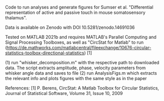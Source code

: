Code to run analyses and generate figures for Sumser et al. "Differential representation of active and passive touch in mouse somatosensory thalamus". 

Data is available on Zenodo with DOI 10.5281/zenodo.14691036

Tested on MATLAB 2021b and requires MATLAB's Parallel Computing and Signal Processing Toolboxes, as well as  "CircStat for Matlab" to run (https://de.mathworks.com/matlabcentral/fileexchange/10676-circular-statistics-toolbox-directional-statistics) [1]

(1) run "whisker_decomposition.m" with the respective path to downloaded data. The script extracts amplitude, phase, velocity parameters from whisker angle data and saves to file
(2) run AnalysisFigs.m which extracts the relevant info and plots figures with the same style as in the paper


References:
[1] P. Berens, CircStat: A Matlab Toolbox for Circular Statistics, Journal of Statistical Software, Volume 31, Issue 10, 2009
